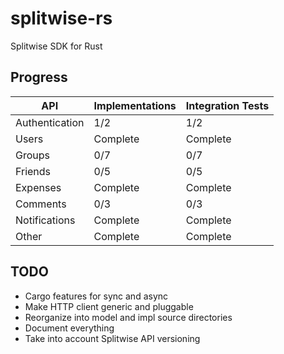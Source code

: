 # splitwise-rs

Splitwise SDK for Rust

## Progress

| API            | Implementations | Integration Tests |
|----------------|-----------------|-------------------|
| Authentication | 1/2             | 1/2               |
| Users          | Complete        | Complete          |
| Groups         | 0/7             | 0/7               |
| Friends        | 0/5             | 0/5               |
| Expenses       | Complete        | Complete          |
| Comments       | 0/3             | 0/3               |
| Notifications  | Complete        | Complete          |
| Other          | Complete        | Complete          |

## TODO

- Cargo features for sync and async
- Make HTTP client generic and pluggable
- Reorganize into model and impl source directories
- Document everything
- Take into account Splitwise API versioning
